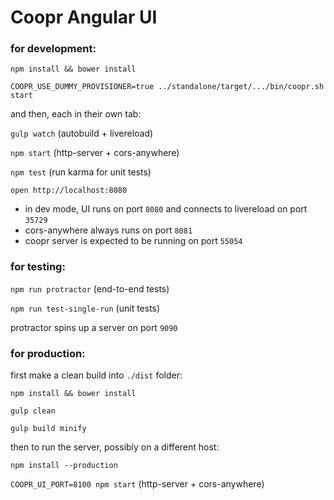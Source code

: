 Coopr Angular UI
================

### for development:

`npm install && bower install`

`COOPR_USE_DUMMY_PROVISIONER=true ../standalone/target/.../bin/coopr.sh start`

and then, each in their own tab:

`gulp watch` (autobuild + livereload)

`npm start` (http-server + cors-anywhere)

`npm test` (run karma for unit tests)

`open http://localhost:8080`

* in dev mode, UI runs on port `8080` and connects to livereload on port `35729`
* cors-anywhere always runs on port `8081`
* coopr server is expected to be running on port `55054`

### for testing:

`npm run protractor` (end-to-end tests)

`npm run test-single-run` (unit tests)

protractor spins up a server on port `9090`

### for production:

first make a clean build into `./dist` folder:

`npm install && bower install`

`gulp clean`

`gulp build minify`

then to run the server, possibly on a different host:

`npm install --production`

`COOPR_UI_PORT=8100 npm start` (http-server + cors-anywhere)
